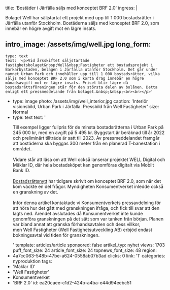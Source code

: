 title: 'Bostäder i Järfälla säljs med konceptet BRF 2.0'
ingress: |
  <p>Bolaget Well har säljstartat ett projekt med upp till 1 000 bostadsrätter i Järfälla utanför Stockholm. Bostäderna säljs med konceptet BRF 2.0, som innebär en högre avgift mot en lägre insats.
  </p>
  
intro_image: /assets/img/well.jpg
long_form:
  -
    type: text
    text: '<p>Vid årsskiftet säljstartade fastighetsbolaget&nbsp;Well&nbsp;Fastigheter ett bostadsprojekt i Barkarbystaden, belägen i Järfälla utanför Stockholm. Det går under namnet Urban Park och innehåller upp till 1 000 bostadsrätter, vilka säljs med konceptet BRF 2.0 som i korta drag innebär en högre månadsavgift mot en lägre insats. Priset blir lägre då bostadsrättsföreningen står för den största delen av bolånen. Detta enligt ett pressmeddelande från bolaget.&nbsp;&nbsp;<br><br></p>'
  -
    type: image
    photo: /assets/img/well_interior.jpg
    caption: 'Interiör visionsbild, Urban Park i Järfälla. Pressbild från Well Fastigheter'
    size: Normal
  -
    type: text
    text: '<p>Till exempel ligger fullpris för de minsta bostadsrätterna i Urban Park på 245 000 kr, med en avgift på 5 495 kr. Byggstart är beräknad till år 2022 och preliminärt tillträde är satt till 2023. Av pressmeddelandet framgår att bostäderna ska byggas 300 meter från en planerad T-banestation i området. <br><br>Vidare står att läsa om att&nbsp;Well&nbsp;också lanserar projektet WELL Digital och Mäklar ID, där hela bostadsköpet kan genomföras digitalt via Mobilt Bank ID.&nbsp; <br><br><a href="https://bostadsrattsnytt.se/nyheter/bostadsmarknad/2018-07-07-nya-agandeformen-brf-20-granskas-av-konsumentverket">Bostadsrättsnytt</a> har tidigare skrivit om konceptet BRF 2.0, som när det kom väckte en del frågor. Myndigheten Konsumentverket inledde också en granskning av det. <br><br>Inför denna artikel kontaktade vi Konsumentverkets pressavdelning för att höra hur det gått med granskningen ifråga, och fick till svar att den lagts ned. Ärendet avslutades då Konsumentverket inte kunde genomföra granskningen på det sätt som var tanken från början. Planen var bland annat att granska förhandsavtalen och dess villkor, men&nbsp;Well&nbsp;Fastigheter (Well&nbsp;Fastighetsutveckling AB) erbjöd endast bokningsavtal vid tiden för granskningen.&nbsp;&nbsp;</p>'
template: articles/article
sponsored: false
artikel_typ: nyhet
views: 1703
puff_font_size: 24
article_font_size: 24
topnews_font_size: 48
region:
  - 4a7cc063-548b-47be-a624-0558ab07b3ad
clicks: 0
link: '1'
categories: nyproduktion
tags:
  - 'Mäklar ID'
  - 'Well Fastigheter'
  - Konsumentverket
  - 'BRF 2.0'
id: ea20caee-c1d2-424b-a4ba-e44d94eebc51
